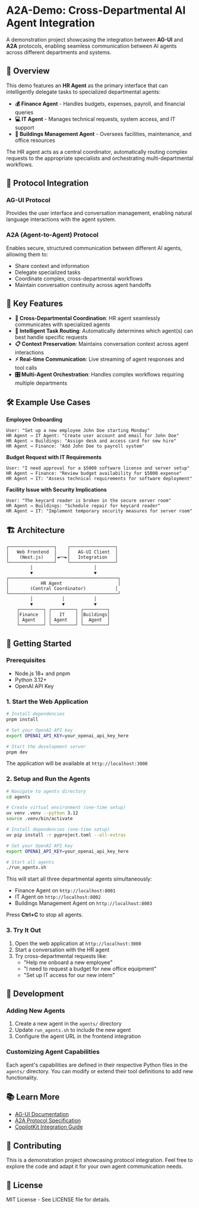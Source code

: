 # A2A-Demo: Cross-Departmental AI Agent Integration

A demonstration project showcasing the integration between **AG-UI** and **A2A** protocols, enabling seamless communication between AI agents across different departments and systems.

## 🎯 Overview

This demo features an **HR Agent** as the primary interface that can intelligently delegate tasks to specialized departmental agents:

- **💰 Finance Agent** - Handles budgets, expenses, payroll, and financial queries
- **💻 IT Agent** - Manages technical requests, system access, and IT support
- **🏢 Buildings Management Agent** - Oversees facilities, maintenance, and office resources

The HR agent acts as a central coordinator, automatically routing complex requests to the appropriate specialists and orchestrating multi-departmental workflows.

## 🔗 Protocol Integration

### AG-UI Protocol

Provides the user interface and conversation management, enabling natural language interactions with the agent system.

### A2A (Agent-to-Agent) Protocol

Enables secure, structured communication between different AI agents, allowing them to:

- Share context and information
- Delegate specialized tasks
- Coordinate complex, cross-departmental workflows
- Maintain conversation continuity across agent handoffs

## 🚀 Key Features

- **🤝 Cross-Departmental Coordination**: HR agent seamlessly communicates with specialized agents
- **🔄 Intelligent Task Routing**: Automatically determines which agent(s) can best handle specific requests
- **📋 Context Preservation**: Maintains conversation context across agent interactions
- **⚡ Real-time Communication**: Live streaming of agent responses and tool calls
- **🎛️ Multi-Agent Orchestration**: Handles complex workflows requiring multiple departments

## 🛠️ Example Use Cases

**Employee Onboarding**

```
User: "Set up a new employee John Doe starting Monday"
HR Agent → IT Agent: "Create user account and email for John Doe"
HR Agent → Buildings: "Assign desk and access card for new hire"
HR Agent → Finance: "Add John Doe to payroll system"
```

**Budget Request with IT Requirements**

```
User: "I need approval for a $5000 software license and server setup"
HR Agent → Finance: "Review budget availability for $5000 expense"
HR Agent → IT: "Assess technical requirements for software deployment"
```

**Facility Issue with Security Implications**

```
User: "The keycard reader is broken in the secure server room"
HR Agent → Buildings: "Schedule repair for keycard reader"
HR Agent → IT: "Implement temporary security measures for server room"
```

## 🏗️ Architecture

```
┌─────────────────┐    ┌─────────────────┐
│   Web Frontend  │    │   AG-UI Client  │
│    (Next.js)    │◄──►│   Integration   │
└─────────────────┘    └─────────────────┘
         │                       │
         ▼                       ▼
┌─────────────────────────────────────────┐
│            HR Agent                     │
│        (Central Coordinator)           │
└─────────────────────────────────────────┘
         │           │           │
         ▼           ▼           ▼
    ┌─────────┐ ┌─────────┐ ┌─────────┐
    │Finance  │ │   IT    │ │Buildings│
    │ Agent   │ │ Agent   │ │  Agent  │
    └─────────┘ └─────────┘ └─────────┘
```

## 🚦 Getting Started

### Prerequisites

- Node.js 18+ and pnpm
- Python 3.12+
- OpenAI API Key

### 1. Start the Web Application

```bash
# Install dependencies
pnpm install

# Set your OpenAI API key
export OPENAI_API_KEY=your_openai_api_key_here

# Start the development server
pnpm dev
```

The application will be available at `http://localhost:3000`

### 2. Setup and Run the Agents

```bash
# Navigate to agents directory
cd agents

# Create virtual environment (one-time setup)
uv venv .venv --python 3.12
source .venv/bin/activate

# Install dependencies (one-time setup)
uv pip install -r pyproject.toml --all-extras

# Set your OpenAI API key
export OPENAI_API_KEY=your_openai_api_key_here

# Start all agents
./run_agents.sh
```

This will start all three departmental agents simultaneously:

- Finance Agent on `http://localhost:8001`
- IT Agent on `http://localhost:8002`
- Buildings Management Agent on `http://localhost:8003`

Press **Ctrl+C** to stop all agents.

### 3. Try It Out

1. Open the web application at `http://localhost:3000`
2. Start a conversation with the HR agent
3. Try cross-departmental requests like:
   - "Help me onboard a new employee"
   - "I need to request a budget for new office equipment"
   - "Set up IT access for our new intern"

## 🧪 Development

### Adding New Agents

1. Create a new agent in the `agents/` directory
2. Update `run_agents.sh` to include the new agent
3. Configure the agent URL in the frontend integration

### Customizing Agent Capabilities

Each agent's capabilities are defined in their respective Python files in the `agents/` directory. You can modify or extend their tool definitions to add new functionality.

## 📚 Learn More

- [AG-UI Documentation](https://docs.ag-ui.com)
- [A2A Protocol Specification](https://a2a-protocol.dev)
- [CopilotKit Integration Guide](https://docs.copilotkit.ai)

## 🤝 Contributing

This is a demonstration project showcasing protocol integration. Feel free to explore the code and adapt it for your own agent communication needs.

## 📄 License

MIT License - See LICENSE file for details.
